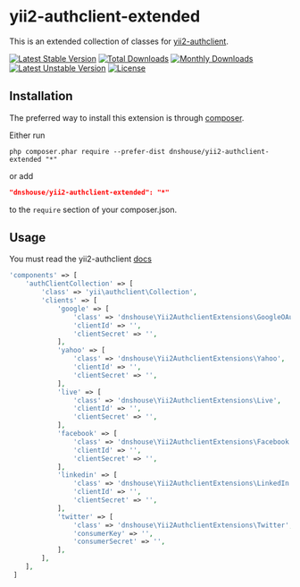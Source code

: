 # yii2-authclient-extended

This is an extended collection of classes for [yii2-authclient](https://github.com/yiisoft/yii2-authclient).

[![Latest Stable Version](https://poser.pugx.org/dnshouse/yii2-authclient-extended/v/stable)](https://packagist.org/packages/dnshouse/yii2-authclient-extended)
[![Total Downloads](https://poser.pugx.org/dnshouse/yii2-authclient-extended/downloads)](https://packagist.org/packages/dnshouse/yii2-authclient-extended)
[![Monthly Downloads](https://poser.pugx.org/dnshouse/yii2-authclient-extended/d/monthly)](https://packagist.org/packages/dnshouse/yii2-authclient-extended)
[![Latest Unstable Version](https://poser.pugx.org/dnshouse/yii2-authclient-extended/v/unstable)](https://packagist.org/packages/dnshouse/yii2-authclient-extended)
[![License](https://poser.pugx.org/dnshouse/yii2-authclient-extended/license)](https://packagist.org/packages/dnshouse/yii2-authclient-extended)

## Installation

The preferred way to install this extension is through [composer](http://getcomposer.org/download/).

Either run

```
php composer.phar require --prefer-dist dnshouse/yii2-authclient-extended "*"
```

or add

```json
"dnshouse/yii2-authclient-extended": "*"
```

to the `require` section of your composer.json.

## Usage

You must read the yii2-authclient [docs](https://github.com/yiisoft/yii2/blob/master/docs/guide/security-auth-clients.md)


```php
'components' => [
    'authClientCollection' => [
        'class' => 'yii\authclient\Collection',
        'clients' => [
            'google' => [
                'class' => 'dnshouse\Yii2AuthclientExtensions\GoogleOAuth',
                'clientId' => '',
                'clientSecret' => '',
            ],
            'yahoo' => [
                'class' => 'dnshouse\Yii2AuthclientExtensions\Yahoo',
                'clientId' => '',
                'clientSecret' => '',
            ],
            'live' => [
                'class' => 'dnshouse\Yii2AuthclientExtensions\Live',
                'clientId' => '',
                'clientSecret' => '',
            ],
            'facebook' => [
                'class' => 'dnshouse\Yii2AuthclientExtensions\Facebook',
                'clientId' => '',
                'clientSecret' => '',
            ],
            'linkedin' => [
                'class' => 'dnshouse\Yii2AuthclientExtensions\LinkedIn',
                'clientId' => '',
                'clientSecret' => '',
            ],
            'twitter' => [
                'class' => 'dnshouse\Yii2AuthclientExtensions\Twitter',
                'consumerKey' => '',
                'consumerSecret' => '',
            ],
        ],
    ],
 ]
 ```
